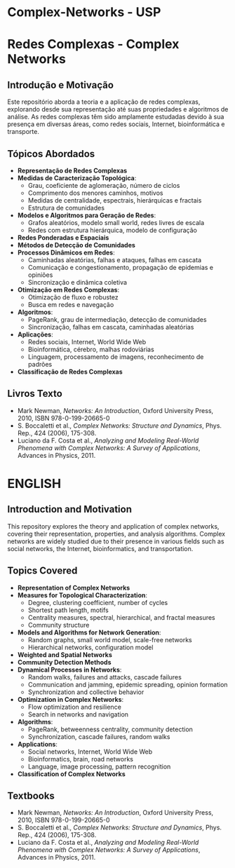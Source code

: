 # Complex-Networks - USP

# Redes Complexas - Complex Networks

## Introdução e Motivação
Este repositório aborda a teoria e a aplicação de redes complexas, explorando desde sua representação até suas propriedades e algoritmos de análise. As redes complexas têm sido amplamente estudadas devido à sua presença em diversas áreas, como redes sociais, Internet, bioinformática e transporte.

## Tópicos Abordados
- **Representação de Redes Complexas**
- **Medidas de Caracterização Topológica**:
  - Grau, coeficiente de aglomeração, número de ciclos
  - Comprimento dos menores caminhos, motivos
  - Medidas de centralidade, espectrais, hierárquicas e fractais
  - Estrutura de comunidades
- **Modelos e Algoritmos para Geração de Redes**:
  - Grafos aleatórios, modelo small world, redes livres de escala
  - Redes com estrutura hierárquica, modelo de configuração
- **Redes Ponderadas e Espaciais**
- **Métodos de Detecção de Comunidades**
- **Processos Dinâmicos em Redes**:
  - Caminhadas aleatórias, falhas e ataques, falhas em cascata
  - Comunicação e congestionamento, propagação de epidemias e opiniões
  - Sincronização e dinâmica coletiva
- **Otimização em Redes Complexas**:
  - Otimização de fluxo e robustez
  - Busca em redes e navegação
- **Algoritmos**:
  - PageRank, grau de intermediação, detecção de comunidades
  - Sincronização, falhas em cascata, caminhadas aleatórias
- **Aplicações**:
  - Redes sociais, Internet, World Wide Web
  - Bioinformática, cérebro, malhas rodoviárias
  - Linguagem, processamento de imagens, reconhecimento de padrões
- **Classificação de Redes Complexas**

## Livros Texto
- Mark Newman, *Networks: An Introduction*, Oxford University Press, 2010, ISBN 978-0-199-20665-0
- S. Boccaletti et al., *Complex Networks: Structure and Dynamics*, Phys. Rep., 424 (2006), 175-308.
- Luciano da F. Costa et al., *Analyzing and Modeling Real-World Phenomena with Complex Networks: A Survey of Applications*, Advances in Physics, 2011.

# ENGLISH

## Introduction and Motivation
This repository explores the theory and application of complex networks, covering their representation, properties, and analysis algorithms. Complex networks are widely studied due to their presence in various fields such as social networks, the Internet, bioinformatics, and transportation.

## Topics Covered
- **Representation of Complex Networks**
- **Measures for Topological Characterization**:
  - Degree, clustering coefficient, number of cycles
  - Shortest path length, motifs
  - Centrality measures, spectral, hierarchical, and fractal measures
  - Community structure
- **Models and Algorithms for Network Generation**:
  - Random graphs, small world model, scale-free networks
  - Hierarchical networks, configuration model
- **Weighted and Spatial Networks**
- **Community Detection Methods**
- **Dynamical Processes in Networks**:
  - Random walks, failures and attacks, cascade failures
  - Communication and jamming, epidemic spreading, opinion formation
  - Synchronization and collective behavior
- **Optimization in Complex Networks**:
  - Flow optimization and resilience
  - Search in networks and navigation
- **Algorithms**:
  - PageRank, betweenness centrality, community detection
  - Synchronization, cascade failures, random walks
- **Applications**:
  - Social networks, Internet, World Wide Web
  - Bioinformatics, brain, road networks
  - Language, image processing, pattern recognition
- **Classification of Complex Networks**

## Textbooks
- Mark Newman, *Networks: An Introduction*, Oxford University Press, 2010, ISBN 978-0-199-20665-0
- S. Boccaletti et al., *Complex Networks: Structure and Dynamics*, Phys. Rep., 424 (2006), 175-308.
- Luciano da F. Costa et al., *Analyzing and Modeling Real-World Phenomena with Complex Networks: A Survey of Applications*, Advances in Physics, 2011.


